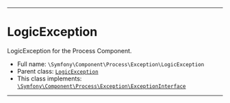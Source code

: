 ***

# LogicException

LogicException for the Process Component.

* Full name: `\Symfony\Component\Process\Exception\LogicException`
* Parent class: [`LogicException`](../../../../LogicException.md)
* This class implements:
  [`\Symfony\Component\Process\Exception\ExceptionInterface`](./ExceptionInterface.md)

***

